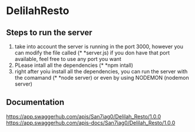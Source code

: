 # DelilahResto
 
 ## Steps to run the server 
1. take into account the server is running in the port 3000, however you can modify the file called  (* *server.js) if you don have that port available, feel free to use any port you want 
2. PLease intall all the dependencies (* *npm intall)
3. right after yoiu install all the dependencies, you can run the server with the comamand (* *node server) or even by using NODEMON (nodemon server)

## Documentation 

https://app.swaggerhub.com/apis/San7iag0/Delilah_Resto/1.0.0
https://app.swaggerhub.com/apis-docs/San7iag0/Delilah_Resto/1.0.0
